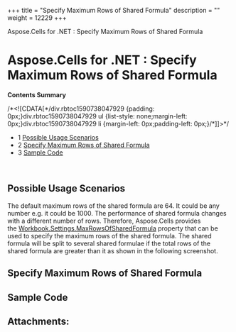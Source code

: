 +++
title = "Specify Maximum Rows of Shared Formula" 
description = "" 
weight = 12229 
+++

Aspose.Cells for .NET : Specify Maximum Rows of Shared Formula  

# Aspose.Cells for .NET : Specify Maximum Rows of Shared Formula


**Contents Summary**

/\*<!\[CDATA\[\*/div.rbtoc1590738047929 {padding: 0px;}div.rbtoc1590738047929 ul {list-style: none;margin-left: 0px;}div.rbtoc1590738047929 li {margin-left: 0px;padding-left: 0px;}/\*\]\]>\*/

*   1 [Possible Usage Scenarios](#SpecifyMaximumRowsofSharedFormula-PossibleUsageScenarios)
*   2 [Specify Maximum Rows of Shared Formula](#SpecifyMaximumRowsofSharedFormula-SpecifyMaximumRowsofSharedFormula)
*   3 [Sample Code](#SpecifyMaximumRowsofSharedFormula-SampleCode)

 

## Possible Usage Scenarios

The default maximum rows of the shared formula are 64. It could be any number e.g. it could be 1000. The performance of shared formula changes with a different number of rows. Therefore, Aspose.Cells provides the [Workbook.Settings.MaxRowsOfSharedFormula](https://apireference.aspose.com/net/cells/aspose.cells/workbooksettings/properties/maxrowsofsharedformula) property that can be used to specify the maximum rows of the shared formula. The shared formula will be split to several shared formulae if the total rows of the shared formula are greater than it as shown in the following screenshot.


## Specify Maximum Rows of Shared Formula


## Sample Code

## Attachments:


